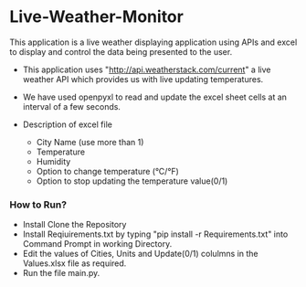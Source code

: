 # Live-Weather-Monitor

This application is a live weather displaying application using APIs and excel to display and control the data being presented to the user.

- This application uses "http://api.weatherstack.com/current" a live weather API which provides us with live updating temperatures.

- We have used openpyxl to read and update the excel sheet cells at an interval of a few seconds.

- Description of excel file
    - City Name (use more than 1)
    - Temperature
    - Humidity
    - Option to change temperature (°C/°F)
    - Option to stop updating the temperature value(0/1)
    
    
### How to Run?

- Install Clone the Repository
- Install Reqiuirements.txt by typing "pip install -r Requirements.txt" into Command Prompt in working Directory.
- Edit the values of Cities, Units and Update(0/1) colulmns in the Values.xlsx file as required.
- Run the file main.py.
